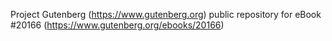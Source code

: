 Project Gutenberg (https://www.gutenberg.org) public repository for eBook #20166 (https://www.gutenberg.org/ebooks/20166)
